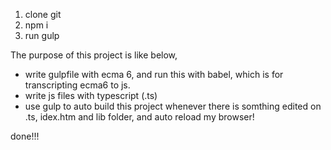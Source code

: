 1. clone git
2. npm i
3. run gulp


The purpose of this project is like below,

- write gulpfile with ecma 6, and run this with babel, which is for transcripting ecma6 to js.
- write js files with typescript (.ts)
- use gulp to auto build this project whenever there is somthing edited on .ts, idex.htm and lib folder, and auto reload my browser!

done!!!

